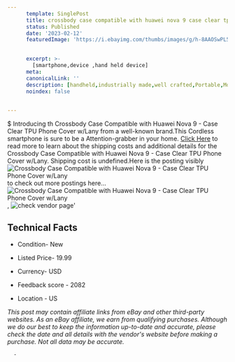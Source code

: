 ```yaml
---
      template: SinglePost
      title: crossbody case compatible with huawei nova 9 case clear tpu phone cover w lany
      status: Published
      date: '2023-02-12'
      featuredImage: 'https://i.ebayimg.com/thumbs/images/g/h-8AAOSwPL5j5~tu/s-l225.jpg'
       

      excerpt: >-
        [smartphone,device ,hand held device]
      meta:
      canonicalLink: ''
      description: [handheld,industrially made,well crafted,Portable,Mobile,Compact,Convenient,Lightweight,Maneuverable,Man-portable,Miniature,Carriable,Hand-held,Light,Holdable,Transportable,Mobile device,Pocket-sized,On-the-go,Wireless,Cordless,Compact size,Convenient size, smartphone,device ,hand held device]
      noindex: false
      

---
```

$
      Introducing th Crossbody Case Compatible with Huawei Nova 9 - Case Clear TPU Phone Cover w/Lany from a well-known brand.This Cordless smartphone is sure to be a Attention-grabber in your home. [Click Here](https://www.ebay.com/itm/334743122920?hash=item4df03eb3e8%3Ag%3Ah-8AAOSwPL5j5%7Etu&mkevt=1&mkcid=1&mkrid=711-53200-19255-0&campid=%253CePNCampaignId%253E&customid=%253CreferenceId%253E&toolid=10049) to read more to learn about the shipping costs and additional details for the Crossbody Case Compatible with Huawei Nova 9 - Case Clear TPU Phone Cover w/Lany. Shipping cost is undefined.Here is the posting visibly ![Crossbody Case Compatible with Huawei Nova 9 - Case Clear TPU Phone Cover w/Lany](https://i.ebayimg.com/thumbs/images/g/h-8AAOSwPL5j5~tu/s-l225.jpg) to check out more postings here... ![Crossbody Case Compatible with Huawei Nova 9 - Case Clear TPU Phone Cover w/Lany](https://i.ebayimg.com/images/g/h-8AAOSwPL5j5~tu/s-l1600.jpg), ![check vendor page](https://origin-galleryplus.ebayimg.com/ws/web/334743122920_2_0_1/225x225.jpg,https://origin-galleryplus.ebayimg.com/ws/web/334743122920_3_0_1/225x225.jpg,https://origin-galleryplus.ebayimg.com/ws/web/334743122920_4_0_1/225x225.jpg,https://origin-galleryplus.ebayimg.com/ws/web/334743122920_5_0_1/225x225.jpg)'

      

 ## Technical Facts 



     
      

 - Condition- New 


      

 - Listed Price- 19.99 


      

 - Currency- USD 


      

 - Feedback score - 2082 


      

 - Location - US 


      
      

 *_This post may contain affiliate links from eBay and other third-party websites. As an eBay affiliate, we earn from qualifying purchases. Although we do our best to keep the information up-to-date and accurate, please check the date and all details with the vendor's website before making a purchase. Not all data may be accurate._*




      -
